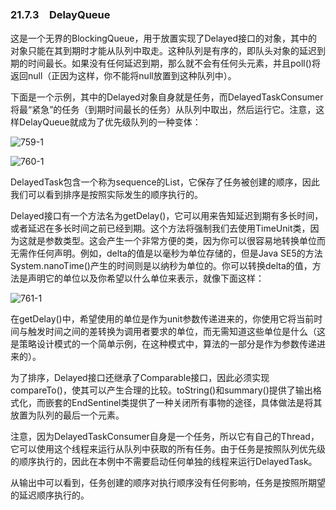 ### 21.7.3　DelayQueue

这是一个无界的BlockingQueue，用于放置实现了Delayed接口的对象，其中的对象只能在其到期时才能从队列中取走。这种队列是有序的，即队头对象的延迟到期的时间最长。如果没有任何延迟到期，那么就不会有任何头元素，并且poll()将返回null（正因为这样，你不能将null放置到这种队列中）。

下面是一个示例，其中的Delayed对象自身就是任务，而DelayedTaskConsumer将最“紧急”的任务（到期时间最长的任务）从队列中取出，然后运行它。注意，这样DelayQueue就成为了优先级队列的一种变体：

![759-1](../Images/image03753.jpeg)

![760-1](../Images/image03754.jpeg)

DelayedTask包含一个称为sequence的List<DelayedTask>，它保存了任务被创建的顺序，因此我们可以看到排序是按照实际发生的顺序执行的。

Delayed接口有一个方法名为getDelay()，它可以用来告知延迟到期有多长时间，或者延迟在多长时间之前已经到期。这个方法将强制我们去使用TimeUnit类，因为这就是参数类型。这会产生一个非常方便的类，因为你可以很容易地转换单位而无需作任何声明。例如，delta的值是以毫秒为单位存储的，但是Java SE5的方法System.nanoTime()产生的时间则是以纳秒为单位的。你可以转换delta的值，方法是声明它的单位以及你希望以什么单位来表示，就像下面这样：

![761-1](../Images/image03755.jpeg)

在getDelay()中，希望使用的单位是作为unit参数传递进来的，你使用它将当前时间与触发时间之间的差转换为调用者要求的单位，而无需知道这些单位是什么（这是策略设计模式的一个简单示例，在这种模式中，算法的一部分是作为参数传递进来的）。

为了排序，Delayed接口还继承了Comparable接口，因此必须实现compareTo()，使其可以产生合理的比较。toString()和summary()提供了输出格式化，而嵌套的EndSentinel类提供了一种关闭所有事物的途径，具体做法是将其放置为队列的最后一个元素。

注意，因为DelayedTaskConsumer自身是一个任务，所以它有自己的Thread，它可以使用这个线程来运行从队列中获取的所有任务。由于任务是按照队列优先级的顺序执行的，因此在本例中不需要启动任何单独的线程来运行DelayedTask。

从输出中可以看到，任务创建的顺序对执行顺序没有任何影响，任务是按照所期望的延迟顺序执行的。